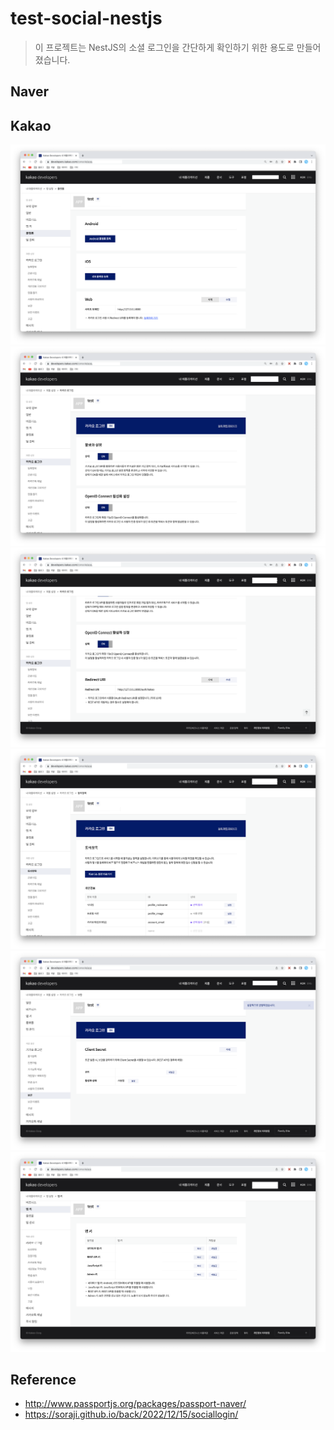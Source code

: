 # test-social-nestjs

> 이 프로젝트는 NestJS의 소셜 로그인을 간단하게 확인하기 위한 용도로 만들어졌습니다.

## Naver



## Kakao

![](./docs/images/k-1.png)
![](./docs/images/k-2.png)
![](./docs/images/k-3.png)
![](./docs/images/k-4.png)
![](./docs/images/k-5.png)
![](./docs/images/k-6.png)

## Reference

- http://www.passportjs.org/packages/passport-naver/
- https://soraji.github.io/back/2022/12/15/sociallogin/